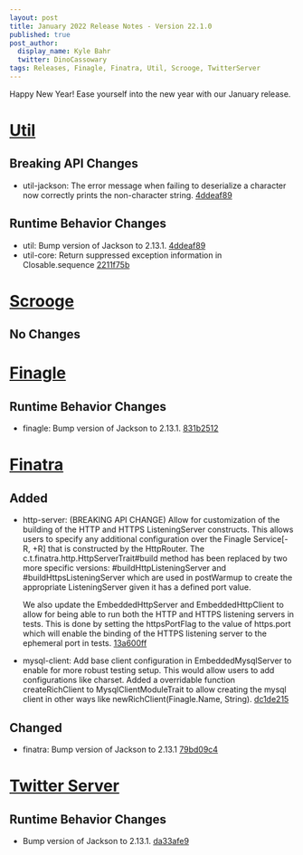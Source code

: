 ```yaml
---
layout: post
title: January 2022 Release Notes - Version 22.1.0
published: true
post_author:
  display_name: Kyle Bahr
  twitter: DinoCassowary
tags: Releases, Finagle, Finatra, Util, Scrooge, TwitterServer
---
```


Happy New Year! Ease yourself into the new year with our January release.

[Util](https://github.com/twitter/util/)
========================================

Breaking API Changes
--------------------

-   util-jackson: The error message when failing to deserialize a character now correctly prints the non-character string. [4ddeaf89](https://github.com/twitter/util/commit/4ddeaf899564a895d92d77fe7919a46ad7c100a3)

Runtime Behavior Changes
------------------------

-   util: Bump version of Jackson to 2.13.1. [4ddeaf89](https://github.com/twitter/util/commit/4ddeaf899564a895d92d77fe7919a46ad7c100a3)
-   util-core: Return suppressed exception information in Closable.sequence [2211f75b](https://github.com/twitter/util/commit/2211f75bf5c9384326e9d289fea4caa6ed82df38)

[Scrooge](https://github.com/twitter/scrooge/)
==============================================

No Changes
--------------------


[Finagle](https://github.com/twitter/finagle/)
==============================================

Runtime Behavior Changes
------------------------

-   finagle: Bump version of Jackson to 2.13.1. [831b2512](https://github.com/twitter/finagle/commit/831b25120addc828b7de83ae20dfbc7c2606125a)


[Finatra](https://github.com/twitter/finatra/)
==============================================

Added
-----

-   http-server: (BREAKING API CHANGE) Allow for customization of the building of the HTTP and HTTPS
    ListeningServer constructs. This allows users to specify any additional configuration over the
    Finagle Service\[-R, +R\] that is constructed by the HttpRouter. The
    c.t.finatra.http.HttpServerTrait\#build method has been replaced by two more specific versions:
    \#buildHttpListeningServer and \#buildHttpsListeningServer which are used in postWarmup to
    create the appropriate ListeningServer given it has a defined port value.

    We also update the EmbeddedHttpServer and EmbeddedHttpClient to allow for being able to run both
    the HTTP and HTTPS listening servers in tests. This is done by setting the httpsPortFlag to the
    value of https.port which will enable the binding of the HTTPS listening server to the ephemeral
    port in tests. [13a600ff](https://github.com/twitter/finatra/commit/13a600ff81fad6c0e0a68723a87dcea78f0d0c4b)

-   mysql-client: Add base client configuration in EmbeddedMysqlServer to enable for more robust
    testing setup. This would allow users to add configurations like charset.
    Added a overridable function createRichClient to MysqlClientModuleTrait to allow
    creating the mysql client in other ways like newRichClient(Finagle.Name, String).
    [dc1de215](https://github.com/twitter/finatra/commit/dc1de2154e2eab4080fffdbf2ff177fd846cc13b)

Changed
-------

-   finatra: Bump version of Jackson to 2.13.1 [79bd09c4](https://github.com/twitter/finatra/commit/79bd09c4f4b64c195eacf812786c874c3864ce1c)

[Twitter Server](https://github.com/twitter/twitter-server/)
============================================================

Runtime Behavior Changes
------------------------

-   Bump version of Jackson to 2.13.1. [da33afe9](https://github.com/twitter/twitter-server/commit/da33afe983a21d7e7a9b9a3fe27ecf358ec84d03)


